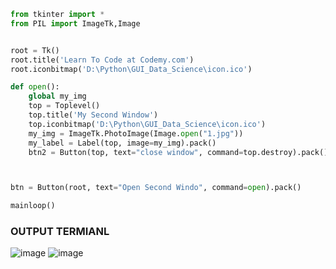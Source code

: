 ```python
from tkinter import *
from PIL import ImageTk,Image


root = Tk()
root.title('Learn To Code at Codemy.com')
root.iconbitmap('D:\Python\GUI_Data_Science\icon.ico')

def open():
	global my_img
	top = Toplevel()
	top.title('My Second Window')
	top.iconbitmap('D:\Python\GUI_Data_Science\icon.ico')
	my_img = ImageTk.PhotoImage(Image.open("1.jpg"))
	my_label = Label(top, image=my_img).pack()
	btn2 = Button(top, text="close window", command=top.destroy).pack()



btn = Button(root, text="Open Second Windo", command=open).pack()

mainloop()
```

### OUTPUT TERMIANL
![image](https://user-images.githubusercontent.com/80588277/195969678-38082042-1106-4f80-95f4-97970c202371.png)
![image](https://user-images.githubusercontent.com/80588277/195969690-019a8480-8cdd-4818-bc62-6886b1f0e4f7.png)
